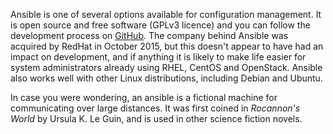 Ansible is one of several options available for configuration management. It is
open source and free software (GPLv3 licence) and you can follow the development
process on [GitHub](https://github.com/ansible). The company behind Ansible was
acquired by RedHat in October 2015, but this doesn't appear to have had an
impact on development, and if anything it is likely to make life easier for
system administrators already using RHEL, CentOS and OpenStack. Ansible also
works well with other Linux distributions, including Debian and Ubuntu.

In case you were wondering, an ansible is a fictional machine for communicating
over large distances. It was first coined in *Rocannon's World* by Ursula K. Le
Guin, and is used in other science fiction novels.
